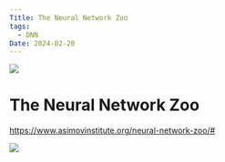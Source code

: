 ```yaml
---
Title: The Neural Network Zoo
tags:
  - DNN
Date: 2024-02-20
---
```


![](Screenshot_20240220_160731_Kiwi%20Browser.jpg)
# The Neural Network Zoo
https://www.asimovinstitute.org/neural-network-zoo/#

![](Pasted%20image%2020240220161745.png)
